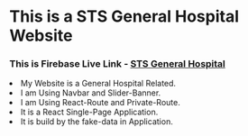 <h1>This is a STS General Hospital Website</h1>
 <h3>This is Firebase Live Link - <a href="https://sts-general-hospital.web.app/">STS General Hospital</a></h3>
    <ui>
      <li>My Website is a General Hospital Related.</li>
      <li>I am Using Navbar and Slider-Banner.</li>
      <li>I am Using React-Route and Private-Route.</li>
      <li>It is a React Single-Page Application.</li>
      <li>It is build by the fake-data in Application. </li>
    </ui>